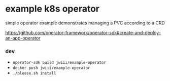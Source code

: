 example k8s operator
===

simple operator example demonstrates managing a PVC according to a CRD

https://github.com/operator-framework/operator-sdk#create-and-deploy-an-app-operator


### dev
- `operator-sdk build jwiii/example-operator`
- `docker push jwiii/example-operator`
- `./please.sh install`
